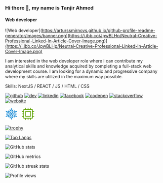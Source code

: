 ### Hi there 👋, my name is Tanjir Ahmed
#### Web developer
![Web developer](https://arturssmirnovs.github.io/github-profile-readme-generator/images/banner.png](https://i.ibb.co/JpwBLHp/Neutral-Creative-Professional-Linked-In-Article-Cover-Image.png)](https://i.ibb.co/JpwBLHp/Neutral-Creative-Professional-Linked-In-Article-Cover-Image.png)

I am interested in the web developer role where I can contribute my analytical skills and knowledge acquired
by completing a full-stack web development course. I am looking for a dynamic and progressive company
where my skills are utilized in the maximum way possible.

Skills: NextJS / REACT / JS / HTML / CSS



[<img src='https://cdn.jsdelivr.net/npm/simple-icons@3.0.1/icons/github.svg' alt='github' height='40'>](https://github.com/ahmdshuvo)  [<img src='https://cdn.jsdelivr.net/npm/simple-icons@3.0.1/icons/dev-dot-to.svg' alt='dev' height='40'>](https://dev.to/tanjir_ahmed)  [<img src='https://cdn.jsdelivr.net/npm/simple-icons@3.0.1/icons/linkedin.svg' alt='linkedin' height='40'>](https://www.linkedin.com/in/tanjir-ahmd/)  [<img src='https://cdn.jsdelivr.net/npm/simple-icons@3.0.1/icons/facebook.svg' alt='facebook' height='40'>](https://www.facebook.com/profile.php?id=100067531152907)  [<img src='https://cdn.jsdelivr.net/npm/simple-icons@3.0.1/icons/codepen.svg' alt='codepen' height='40'>](https://codepen.io/ahmdshuvo)  [<img src='https://cdn.jsdelivr.net/npm/simple-icons@3.0.1/icons/stackoverflow.svg' alt='stackoverflow' height='40'>](https://stackoverflow.com/users/16831291/ahmed-shuvo)  [<img src='https://cdn.jsdelivr.net/npm/simple-icons@3.0.1/icons/icloud.svg' alt='website' height='40'>](https://ahmdshuvo.github.io/portfolio/)  

<a href='https://archiveprogram.github.com/'><img src='https://raw.githubusercontent.com/acervenky/animated-github-badges/master/assets/acbadge.gif' width='40' height='40'></a> <a href='https://docs.github.com/en/developers'><img src='https://raw.githubusercontent.com/acervenky/animated-github-badges/master/assets/devbadge.gif' width='40' height='40'></a> 

[![trophy](https://github-profile-trophy.vercel.app/?username=ahmdshuvo)](https://github.com/ryo-ma/github-profile-trophy)

[![Top Langs](https://github-readme-stats.vercel.app/api/top-langs/?username=ahmdshuvo)](https://github.com/anuraghazra/github-readme-stats)

![GitHub stats](https://github-readme-stats.vercel.app/api?username=ahmdshuvo&show_icons=true)  

![GitHub metrics](https://metrics.lecoq.io/ahmdshuvo)  

![GitHub streak stats](https://streak-stats.demolab.com/?user=ahmdshuvo)  

![Profile views](https://gpvc.arturio.dev/ahmdshuvo)  
